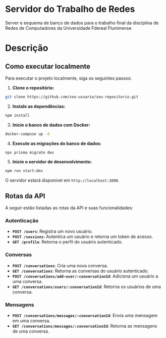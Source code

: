 # Servidor do Trabalho de Redes

Server e esquema de banco de dados para o trabalho final da disciplina de Redes de Computadores da Universidade Fdereal Fluminense

# Descrição



## Como executar localmente

Para executar o projeto localmente, siga os seguintes passos:

1. **Clone o repositório:**

```bash
git clone https://github.com/seu-usuario/seu-repositorio.git
```

2. **Instale as dependências:**

```bash
npm install
```

3. **Inicie o banco de dados com Docker:**

```bash
docker-compose up -d
```

4. **Execute as migrações do banco de dados:**

```bash
npx prisma migrate dev
```

5. **Inicie o servidor de desenvolvimento:**

```bash
npm run start:dev
```

O servidor estará disponível em `http://localhost:3000`.

## Rotas da API

A seguir estão listadas as rotas da API e suas funcionalidades:

### Autenticação

- **`POST /users`**: Registra um novo usuário.
- **`POST /sessions`**: Autentica um usuário e retorna um token de acesso.
- **`GET /profile`**: Retorna o perfil do usuário autenticado.

### Conversas

- **`POST /conversations`**: Cria uma nova conversa.
- **`GET /conversations`**: Retorna as conversas do usuário autenticado.
- **`POST /conversations/add-user/:conversationId`**: Adiciona um usuário a uma conversa.
- **`GET /conversations/users/:conversationId`**: Retorna os usuários de uma conversa.

### Mensagens

- **`POST /conversations/messages/:conversationId`**: Envia uma mensagem em uma conversa.
- **`GET /conversations/messages/:conversationId`**: Retorna as mensagens de uma conversa.
